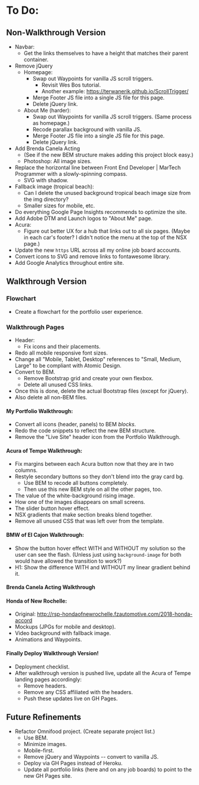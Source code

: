 # To Do:

## Non-Walkthrough Version

- Navbar:
  - Get the links themselves to have a height that matches their parent container.
- Remove jQuery
  - Homepage:
    - Swap out Waypoints for vanilla JS scroll triggers.
      - Revisit Wes Bos tutorial.
      - Another example: https://terwanerik.github.io/ScrollTrigger/
    - Merge Footer JS file into a single JS file for this page.
    - Delete jQuery link.
  - About Me (harder):
    - Swap out Waypoints for vanilla JS scroll triggers. (Same process as homepage.)
    - Recode parallax background with vanilla JS.
    - Merge Footer JS file into a single JS file for this page.
    - Delete jQuery link.
- Add Brenda Canela Acting
  - (See if the new BEM structure makes adding this project block easy.)
  - Photoshop: All image sizes.
- Replace the horizontal line between Front End Developer | MarTech Programmer with a slowly-spinning compass.
  - SVG with shadow.
- Fallback image (tropical beach):
  - Can I delete the unused background tropical beach image size from the img directory?
  - Smaller sizes for mobile, etc.
- Do everything Google Page Insights recommends to optimize the site.
- Add Adobe DTM and Launch logos to "About Me" page.
- Acura:
  - Figure out better UX for a hub that links out to all six pages. (Maybe in each car's footer? I didn't notice the menu at the top of the NSX page.)
- Update the new `https` URL across all my online job board accounts.
- Convert icons to SVG and remove links to fontawesome library.
- Add Google Analytics throughout entire site.


## Walkthrough Version

### Flowchart

- Create a flowchart for the portfolio user experience.


### Walkthrough Pages

- Header:
  - Fix icons and their placements.
- Redo all mobile responsive font sizes.
- Change all "Mobile, Tablet, Desktop" references to "Small, Medium, Large" to be compliant with Atomic Design.
- Convert to BEM.
  - Remove Bootstrap grid and create your own flexbox.
  - Delete all unused CSS links.
- Once this is done, delete the actual Bootstrap files (except for jQuery).
- Also delete all non-BEM files.


#### My Portfolio Walkthrough:

- Convert all icons (header, panels) to BEM *blocks*.
- Redo the code snippets to reflect the new BEM structure.
- Remove the "Live Site" header icon from the Portfolio Walkthrough.


#### Acura of Tempe Walkthrough:

- Fix margins between each Acura button now that they are in two columns.
- Restyle secondary buttons so they don't blend into the gray card bg.
  - Use BEM to recode all buttons completely.
  - Then use this new BEM style on all the other pages, too.
- The value of the white-background rising image.
- How one of the images disappears on small screens.
- The slider button hover effect.
- NSX gradients that make section breaks blend together.
- Remove all unused CSS that was left over from the template.


#### BMW of El Cajon Walkthrough:

- Show the button hover effect WITH and WITHOUT my solution so the user can see the flash. (Unless just using `background-image` for both would have allowed the transition to work?)
- H1: Show the difference WITH and WITHOUT my linear gradient behind it.


#### Brenda Canela Acting Walkthrough



#### Honda of New Rochelle:

- Original: http://rsp-hondaofnewrochelle.fzautomotive.com/2018-honda-accord
- Mockups (JPGs for mobile and desktop).
- Video background with fallback image.
- Animations and Waypoints.


#### Finally Deploy Walkthrough Version!

- Deployment checklist.
- After walkthrough version is pushed live, update all the Acura of Tempe landing pages accordingly:
  - Remove headers.
  - Remove any CSS affiliated with the headers.
  - Push these updates live on GH Pages.


## Future Refinements

- Refactor Omnifood project. (Create separate project list.)
  - Use BEM.
  - Minimize images.
  - Mobile-first.
  - Remove jQuery and Waypoints -- convert to vanilla JS.
  - Deploy via GH Pages instead of Heroku.
  - Update all portfolio links (here and on any job boards) to point to the new GH Pages site.